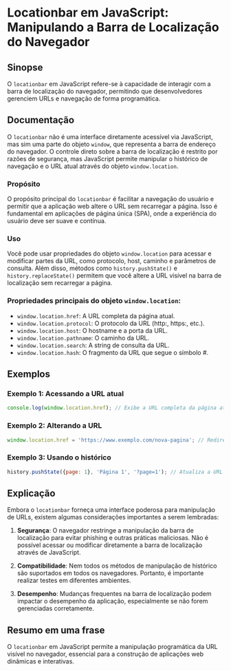 <!--
Meta Description: # Locationbar em JavaScript: Manipulando a Barra de Localização do Navegador ## Sinopse O `locationbar` em JavaScript refere-se à capacidade de intera...
Meta Keywords: url, window, location, javascript, barra
-->

# Locationbar em JavaScript: Manipulando a Barra de Localização do Navegador

## Sinopse
O `locationbar` em JavaScript refere-se à capacidade de interagir com a barra de localização do navegador, permitindo que desenvolvedores gerenciem URLs e navegação de forma programática.

## Documentação
O `locationbar` não é uma interface diretamente acessível via JavaScript, mas sim uma parte do objeto `window`, que representa a barra de endereço do navegador. O controle direto sobre a barra de localização é restrito por razões de segurança, mas JavaScript permite manipular o histórico de navegação e o URL atual através do objeto `window.location`.

### Propósito
O propósito principal do `locationbar` é facilitar a navegação do usuário e permitir que a aplicação web altere o URL sem recarregar a página. Isso é fundamental em aplicações de página única (SPA), onde a experiência do usuário deve ser suave e contínua.

### Uso
Você pode usar propriedades do objeto `window.location` para acessar e modificar partes da URL, como protocolo, host, caminho e parâmetros de consulta. Além disso, métodos como `history.pushState()` e `history.replaceState()` permitem que você altere a URL visível na barra de localização sem recarregar a página.

### Propriedades principais do objeto `window.location`:
- `window.location.href`: A URL completa da página atual.
- `window.location.protocol`: O protocolo da URL (http:, https:, etc.).
- `window.location.host`: O hostname e a porta da URL.
- `window.location.pathname`: O caminho da URL.
- `window.location.search`: A string de consulta da URL.
- `window.location.hash`: O fragmento da URL que segue o símbolo #.

## Exemplos
### Exemplo 1: Acessando a URL atual
```javascript
console.log(window.location.href); // Exibe a URL completa da página atual
```

### Exemplo 2: Alterando a URL
```javascript
window.location.href = 'https://www.exemplo.com/nova-pagina'; // Redireciona para uma nova URL
```

### Exemplo 3: Usando o histórico
```javascript
history.pushState({page: 1}, 'Página 1', '?page=1'); // Atualiza a URL sem recarregar a página
```

## Explicação
Embora o `locationbar` forneça uma interface poderosa para manipulação de URLs, existem algumas considerações importantes a serem lembradas:

1. **Segurança**: O navegador restringe a manipulação da barra de localização para evitar phishing e outras práticas maliciosas. Não é possível acessar ou modificar diretamente a barra de localização através de JavaScript.

2. **Compatibilidade**: Nem todos os métodos de manipulação de histórico são suportados em todos os navegadores. Portanto, é importante realizar testes em diferentes ambientes.

3. **Desempenho**: Mudanças frequentes na barra de localização podem impactar o desempenho da aplicação, especialmente se não forem gerenciadas corretamente.

## Resumo em uma frase
O `locationbar` em JavaScript permite a manipulação programática da URL visível no navegador, essencial para a construção de aplicações web dinâmicas e interativas.